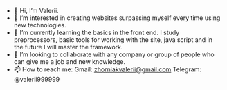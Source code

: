 - 👋 Hi, I’m Valerii.
- 👀 I’m interested in creating websites surpassing myself every time using new technologies.
- 🌱 I’m currently learning the basics in the front end. I study preprocessors, basic tools for working with the site, java script and in the future I will master the framework.
- 💞️ I’m looking to collaborate with any company or group of people who can give me a job and new knowledge.
- 📫 How to reach me:
Gmail: zhorniakvalerii@gmail.com
Telegram: @valerii999999

<!---
ValeriiZhorniak/ValeriiZhorniak is a ✨ special ✨ repository because its `README.md` (this file) appears on your GitHub profile.
You can click the Preview link to take a look at your changes.
--->

